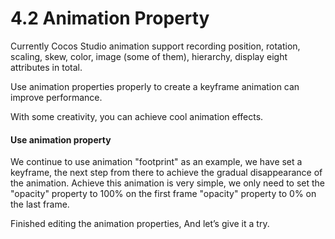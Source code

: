 # 4.2 Animation Property


Currently Cocos Studio animation support recording position, rotation, scaling, skew, color, image (some of them), hierarchy, display eight attributes in total.

Use animation properties properly to create a keyframe animation can improve performance.

With some creativity, you can achieve cool animation effects.

#### Use animation property

We continue to use animation "footprint" as an example, we have set a keyframe, the next step from there to achieve the gradual disappearance of the animation. Achieve this animation is very simple, we only need to set the "opacity" property to 100% on the first frame "opacity" property to 0% on the last frame.

Finished editing the animation properties, And let’s give it a try.

